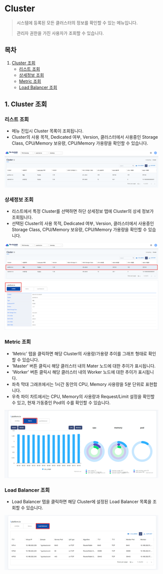 # Cluster

> 시스템에 등록된 모든 클러스터의 정보를 확인할 수 있는 메뉴입니다.
> 
> 관리자 권한을 가진 사용자가 조회할 수 있습니다.

## 목차
1. [Cluster 조회](#1-cluster-조회)
    * [리스트 조회](#리스트-조회)
   * [상세정보 조회](#상세정보-조회)
   * [Metric 조회](#metric-조회)
   * [Load Balancer 조회](#load-balancer-조회)


## 1. Cluster 조회
### 리스트 조회
* 메뉴 진입시 Cluster 목록이 조회됩니다. 
* Cluster의 사용 목적, Dedicated 여부, Version, 클러스터에서 사용중인 Storage Class, CPU/Memory 보유량, CPU/Memory 가용량을 확인할 수 있습니다.

![img.png](./img/cluster_list.png)

### 상세정보 조회
* 리스트에서 특정 Cluster를 선택하면 하단 상세정보 탭에 Cluster의 상세 정보가 조회됩니다.
* 선택된 Cluster의 사용 목적, Dedicated 여부, Version, 클러스터에서 사용중인 Storage Class, CPU/Memory 보유량, CPU/Memory 가용량을 확인할 수 있습니다.

![img.png](./img/cluster_list_selected.png)
![img.png](./img/cluster_detail.png)

### Metric 조회
* 'Metric' 탭을 클릭하면 해당 Cluster의 사용량/가용량 추이를 그래프 형태로 확인할 수 있습니다.
* 'Master' 버튼 클릭시 해당 클러스터 내의 Mater 노드에 대한 추이가 표시됩니다.
* 'Worker' 버튼 클릭시 해당 클러스터 내의 Worker 노드에 대한 추이가 표시됩니다.
* 좌측 막대 그래프에서는 1시간 동안의 CPU, Memory 사용량을 5분 단위로 표현합니다.
* 우측 파이 차트에서는 CPU, Memory의 사용량과 Request/Limit 설정을 확인할 수 있고, 현재 가동중인 Pod의 수를 확인할 수 있습니다.

![img.png](./img/cluster_metric.png)

### Load Balancer 조회
* Load Balancer 탭을 클릭하면 해당 Cluster에 설정된 Load Balancer 목록을 조회할 수 있습니다.

![img.png](./img/cluster_LB.png)
